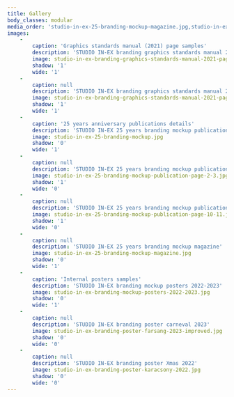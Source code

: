 ```yaml
---
title: Gallery
body_classes: modular
media_order: 'studio-in-ex-25-branding-mockup-magazine.jpg,studio-in-ex-25-branding-mockup-publication-page-10-11.jpg,studio-in-ex-25-branding-mockup-publication-page-2-3.jpg,studio-in-ex-branding-graphics-standards-manual-2021-page-12.jpg,studio-in-ex-branding-graphics-standards-manual-2021-page-4.jpg,studio-in-ex-branding-mockup-internal-extra-2022-oktober-page-2-3.jpg,studio-in-ex-branding-mockup-internal-extra-2022-szeptember-page-6-7.jpg,studio-in-ex-branding-mockup-posters-2022-2023.jpg,studio-in-ex-branding-poster-elegedettsegi-felmeres-improved.jpg,studio-in-ex-branding-poster-farsang-2023-improved.jpg,studio-in-ex-branding-poster-karacsony-2022.jpg,studio-in-ex-branding-poster-penteki-buli.jpg,studio-in-ex-25-branding-mockup.jpg'
images:
    -
        caption: 'Graphics standards manual (2021) page samples'
        description: 'STUDIO IN-EX branding graphics standards manual 2021 page 12'
        image: studio-in-ex-branding-graphics-standards-manual-2021-page-12.jpg
        shadow: '1'
        wide: '1'
    -
        caption: null
        description: 'STUDIO IN-EX branding graphics standards manual 2021 page 4'
        image: studio-in-ex-branding-graphics-standards-manual-2021-page-4.jpg
        shadow: '1'
        wide: '1'
    -
        caption: '25 years anniversary publications details'
        description: 'STUDIO IN-EX 25 years branding mockup publication cover '
        image: studio-in-ex-25-branding-mockup.jpg
        shadow: '0'
        wide: '1'
    -
        caption: null
        description: 'STUDIO IN-EX 25 years branding mockup publication page 2-3'
        image: studio-in-ex-25-branding-mockup-publication-page-2-3.jpg
        shadow: '1'
        wide: '0'
    -
        caption: null
        description: 'STUDIO IN-EX 25 years branding mockup publication page 10-11'
        image: studio-in-ex-25-branding-mockup-publication-page-10-11.jpg
        shadow: '1'
        wide: '0'
    -
        caption: null
        description: 'STUDIO IN-EX 25 years branding mockup magazine'
        image: studio-in-ex-25-branding-mockup-magazine.jpg
        shadow: '0'
        wide: '1'
    -
        caption: 'Internal posters samples'
        description: 'STUDIO IN-EX branding mockup posters 2022-2023'
        image: studio-in-ex-branding-mockup-posters-2022-2023.jpg
        shadow: '0'
        wide: '1'
    -
        caption: null
        description: 'STUDIO IN-EX branding poster carneval 2023'
        image: studio-in-ex-branding-poster-farsang-2023-improved.jpg
        shadow: '0'
        wide: '0'
    -
        caption: null
        description: 'STUDIO IN-EX branding poster Xmas 2022'
        image: studio-in-ex-branding-poster-karacsony-2022.jpg
        shadow: '0'
        wide: '0'
---
```


